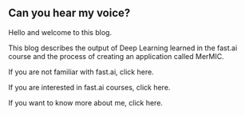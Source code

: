 ## Can you hear my voice?

Hello and welcome to this blog.

This blog describes the output of Deep Learning learned in the fast.ai course and the process of creating an application called MerMIC.

If you are not familiar with fast.ai, click here.

If you are interested in fast.ai courses, click here.

If you want to know more about me, click here.
